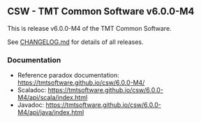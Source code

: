 ## CSW - TMT Common Software v6.0.0-M4

This is release v6.0.0-M4 of the TMT Common Software.

See [CHANGELOG.md](CHANGELOG.md) for details of all releases.


### Documentation
- Reference paradox documentation: https://tmtsoftware.github.io/csw/6.0.0-M4/
- Scaladoc: https://tmtsoftware.github.io/csw/6.0.0-M4/api/scala/index.html
- Javadoc: https://tmtsoftware.github.io/csw/6.0.0-M4/api/java/index.html